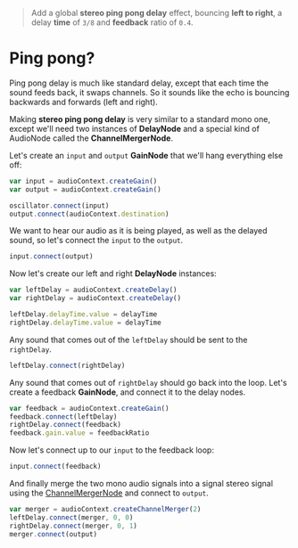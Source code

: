 > Add a global **stereo ping pong delay** effect, bouncing **left to right**, a delay **time** of `3/8` and **feedback** ratio of `0.4`.

# Ping pong?

Ping pong delay is much like standard delay, except that each time the sound feeds back, it swaps channels. So it sounds like the echo is bouncing backwards and forwards (left and right).

Making **stereo ping pong delay** is very similar to a standard mono one, except we'll need two instances of **DelayNode** and a special kind of AudioNode called the **ChannelMergerNode**.

Let's create an `input` and `output` **GainNode** that we'll hang everything else off:

```js
var input = audioContext.createGain()
var output = audioContext.createGain()

oscillator.connect(input)
output.connect(audioContext.destination)
```

We want to hear our audio as it is being played, as well as the delayed sound, so let's connect the `input` to the `output`.

```js
input.connect(output)
```

Now let's create our left and right **DelayNode** instances:

```js
var leftDelay = audioContext.createDelay()
var rightDelay = audioContext.createDelay()

leftDelay.delayTime.value = delayTime
rightDelay.delayTime.value = delayTime
```

Any sound that comes out of the `leftDelay` should be sent to the `rightDelay`.

```js
leftDelay.connect(rightDelay)
```

Any sound that comes out of `rightDelay` should go back into the loop. Let's create a feedback **GainNode**, and connect it to the delay nodes.

```js
var feedback = audioContext.createGain()
feedback.connect(leftDelay)
rightDelay.connect(feedback)
feedback.gain.value = feedbackRatio
```

Now let's connect up to our `input` to the feedback loop:

```js
input.connect(feedback)
```

And finally merge the two mono audio signals into a signal stereo signal using the [ChannelMergerNode](https://developer.mozilla.org/en-US/docs/Web/API/ChannelMergerNode) and connect to `output`.

```js
var merger = audioContext.createChannelMerger(2)
leftDelay.connect(merger, 0, 0)
rightDelay.connect(merger, 0, 1)
merger.connect(output)
```
